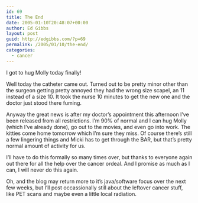 ```yaml
---
id: 69
title: The End
date: 2005-01-10T20:48:07+00:00
author: Ed Gibbs
layout: post
guid: http://edgibbs.com/?p=69
permalink: /2005/01/10/the-end/
categories:
  - cancer
---
```

I got to hug Molly today finally!

Well today the catheter came out. Turned out to be pretty minor other than the surgeon getting pretty annoyed they had the wrong size scapel, an 11 instead of a size 10. It took the nurse 10 minutes to get the new one and the doctor just stood there fuming.

Anyway the great news is after my doctor&#8217;s appointment this afternoon I&#8217;ve been released from all restrictions. I&#8217;m 90% of normal and I can hug Molly (which I&#8217;ve already done), go out to the movies, and even go into work. The kitties come home tomorrow which I&#8217;m sure they miss. Of course there&#8217;s still a few lingering things and Micki has to get through the BAR, but that&#8217;s pretty normal amount of activity for us.

I&#8217;ll have to do this formally so many times over, but thanks to everyone again out there for all the help over the cancer ordeal. And I promise as much as I can, I will never do this again.

Oh, and the blog may return more to it&#8217;s java/software focus over the next few weeks, but I&#8217;ll post occassionally still about the leftover cancer stuff, like PET scans and maybe even a little local radiation.